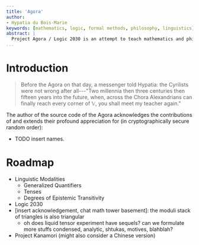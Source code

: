 ```yaml
---
title: 'Agora'
author:
- Hypatia du Bois-Marie
keywords: [mathematics, logic, formal methods, philosophy, linguistics]
abstract: |
  Project Agora / Logic 2030 is an attempt to teach mathematics and philosophy via formal methods and formal devices, in particular Lean 4.
...
```


<!-- pandoc index.md -s --mathjax --highlight-style pygments --bibliography /home/hypatia/Workspace/Library/zotero.bib --citeproc -c index.css -o index.html -->

# Introduction

> Before the Agora on that day, a messenger told Hypatia: the Cyrilists were not wrong after all---"Two millennia then three centuries then fifteen years into the future, when, across the Chora Alexandrians can finally reach every corner of 𝕍, you shall meet my teacher again."

The author of the source code of the Agora acknowledges the contributions of and extends their profound appreciation for (in cryptographically secure random order):

- TODO insert names.

# Roadmap

- Linguistic Modalities
  + Generalized Quantifiers
  + Tenses
  + Degrees of Epistemic Transitivity
- Logic 2030
- [insert acknowledgement, chat math tower basement]: the moduli stack of triangles is also triangular
  + oh does liquid tensor experiment have sequels? can we formulate more stuffs condensed, analytic, shtukas, motives, blahblah?
- Project Kanamori (might also consider a Chinese version)
